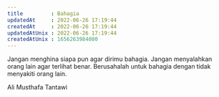 ```yaml
---
title         : Bahagia
updatedAt     : 2022-06-26 17:19:44
createdAt     : 2022-06-26 17:19:44
updatedAtUnix : 2022-06-26 17:19:44
createdAtUnix : 1656263984000 
---
```


Jangan menghina siapa pun agar dirimu bahagia.
Jangan menyalahkan orang lain agar terlihat benar.
Berusahalah untuk bahagia dengan tidak menyakiti orang lain.

 Ali Musthafa Tantawi

